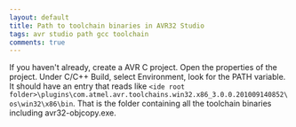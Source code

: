 ```yaml
---
layout: default
title: Path to toolchain binaries in AVR32 Studio
tags: avr studio path gcc toolchain
comments: true
---
```


If you haven't already, create a AVR C project. Open the properties of the project. Under C/C++ Build, select Environment, look for the PATH variable. It should have an entry that reads like `<ide root folder>\plugins\com.atmel.avr.toolchains.win32.x86_3.0.0.201009140852\os\win32\x86\bin`. That is the folder containing all the toolchain binaries including avr32-objcopy.exe.
